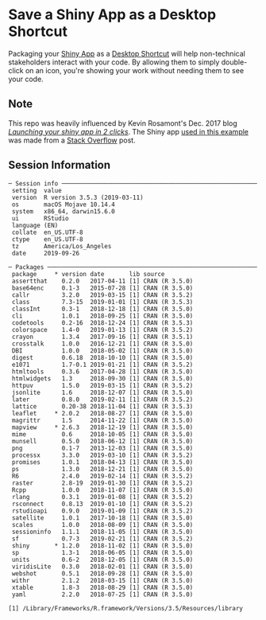 # Save a Shiny App as a Desktop Shortcut

Packaging your [Shiny App](https://shiny.rstudio.com/) as a [Desktop Shortcut](https://www.pcmag.com/encyclopedia/term/51285/shortcut) will help non-technical stakeholders interact with your code. By allowing them to simply double-click on an icon, you're showing your work without needing them to see your code.

## Note

This repo was heavily influenced by Kevin Rosamont's Dec. 2017 blog [*Launching your shiny app in 2 clicks*](http://blog.rdata.lu/post/2017-12-26-launching-your-shiny-app-in-2-clicks/). The Shiny app [used in this example](r/save_leaflet.r) was made from a [Stack Overflow](https://stackoverflow.com/a/49332143/7954106) post.

## Session Information

```
─ Session info ───────────────────────────────────────────────────────
 setting  value                       
 version  R version 3.5.3 (2019-03-11)
 os       macOS Mojave 10.14.4        
 system   x86_64, darwin15.6.0        
 ui       RStudio                     
 language (EN)                        
 collate  en_US.UTF-8                 
 ctype    en_US.UTF-8                 
 tz       America/Los_Angeles         
 date     2019-09-26                  

─ Packages ───────────────────────────────────────────────────────────
 package     * version date       lib source        
 assertthat    0.2.0   2017-04-11 [1] CRAN (R 3.5.0)
 base64enc     0.1-3   2015-07-28 [1] CRAN (R 3.5.0)
 callr         3.2.0   2019-03-15 [1] CRAN (R 3.5.2)
 class         7.3-15  2019-01-01 [1] CRAN (R 3.5.3)
 classInt      0.3-1   2018-12-18 [1] CRAN (R 3.5.0)
 cli           1.0.1   2018-09-25 [1] CRAN (R 3.5.0)
 codetools     0.2-16  2018-12-24 [1] CRAN (R 3.5.3)
 colorspace    1.4-0   2019-01-13 [1] CRAN (R 3.5.2)
 crayon        1.3.4   2017-09-16 [1] CRAN (R 3.5.1)
 crosstalk     1.0.0   2016-12-21 [1] CRAN (R 3.5.0)
 DBI           1.0.0   2018-05-02 [1] CRAN (R 3.5.0)
 digest        0.6.18  2018-10-10 [1] CRAN (R 3.5.0)
 e1071         1.7-0.1 2019-01-21 [1] CRAN (R 3.5.2)
 htmltools     0.3.6   2017-04-28 [1] CRAN (R 3.5.0)
 htmlwidgets   1.3     2018-09-30 [1] CRAN (R 3.5.0)
 httpuv        1.5.0   2019-03-15 [1] CRAN (R 3.5.2)
 jsonlite      1.6     2018-12-07 [1] CRAN (R 3.5.0)
 later         0.8.0   2019-02-11 [1] CRAN (R 3.5.2)
 lattice       0.20-38 2018-11-04 [1] CRAN (R 3.5.3)
 leaflet     * 2.0.2   2018-08-27 [1] CRAN (R 3.5.0)
 magrittr      1.5     2014-11-22 [1] CRAN (R 3.5.0)
 mapview     * 2.6.3   2018-12-19 [1] CRAN (R 3.5.0)
 mime          0.6     2018-10-05 [1] CRAN (R 3.5.0)
 munsell       0.5.0   2018-06-12 [1] CRAN (R 3.5.0)
 png           0.1-7   2013-12-03 [1] CRAN (R 3.5.0)
 processx      3.3.0   2019-03-10 [1] CRAN (R 3.5.2)
 promises      1.0.1   2018-04-13 [1] CRAN (R 3.5.0)
 ps            1.3.0   2018-12-21 [1] CRAN (R 3.5.0)
 R6            2.4.0   2019-02-14 [1] CRAN (R 3.5.2)
 raster        2.8-19  2019-01-30 [1] CRAN (R 3.5.2)
 Rcpp          1.0.0   2018-11-07 [1] CRAN (R 3.5.0)
 rlang         0.3.1   2019-01-08 [1] CRAN (R 3.5.2)
 rsconnect     0.8.13  2019-01-10 [1] CRAN (R 3.5.2)
 rstudioapi    0.9.0   2019-01-09 [1] CRAN (R 3.5.2)
 satellite     1.0.1   2017-10-18 [1] CRAN (R 3.5.0)
 scales        1.0.0   2018-08-09 [1] CRAN (R 3.5.0)
 sessioninfo   1.1.1   2018-11-05 [1] CRAN (R 3.5.0)
 sf            0.7-3   2019-02-21 [1] CRAN (R 3.5.2)
 shiny       * 1.2.0   2018-11-02 [1] CRAN (R 3.5.0)
 sp            1.3-1   2018-06-05 [1] CRAN (R 3.5.0)
 units         0.6-2   2018-12-05 [1] CRAN (R 3.5.0)
 viridisLite   0.3.0   2018-02-01 [1] CRAN (R 3.5.0)
 webshot       0.5.1   2018-09-28 [1] CRAN (R 3.5.0)
 withr         2.1.2   2018-03-15 [1] CRAN (R 3.5.0)
 xtable        1.8-3   2018-08-29 [1] CRAN (R 3.5.0)
 yaml          2.2.0   2018-07-25 [1] CRAN (R 3.5.0)

[1] /Library/Frameworks/R.framework/Versions/3.5/Resources/library
```